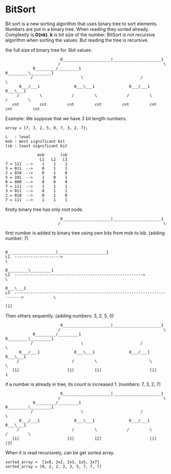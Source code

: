# BitSort
Bit sort is a new sorting algorithm that uses binary tree to sort elements. Numbers are put in a binary tree. When reading they sorted already. Complexity is **O(nk)**. **k** is bit size of the number. BitSort is not recursive algorithm when sorting the values. But reading the tree is recursive.

the full size of binary tree for 3bit values:

                            0_____________________|_____________________1                          
                           /                                             \                         
                0_________/_________1                           0_________\_________1              
               /                     \                         /                     \             
          0___/___1               0___\___1               0___/___1               0___\___1        
         /         \             /         \             /         \             /         \       
       cnt         cnt         cnt         cnt         cnt         cnt         cnt         cnt     
   
Example:
We suppose that we have 3 bit length numbers.

    array = {7, 3, 2, 5, 0, 7, 3, 2, 7};
    
    L   : level
    msb : most significant bit
    lsb : least significant bit
    
                  msb       lsb
                   L1   L2   L3
    7 = 111  -->    1    1    1
    3 = 011  -->    0    1    1
    2 = 010  -->    0    1    0
    5 = 101  -->    1    0    1
    0 = 000  -->    0    0    0
    7 = 111  -->    1    1    1
    3 = 011  -->    0    1    1
    2 = 010  -->    0    1    0
    7 = 111  -->    1    1    1
firstly binary tree has only root node.
    
                            0_____________________|_____________________1                          
                           /                                             \                         

first number is added to binary tree using own bits from msb to lsb. 
(adding number: 7)

                                0_____________________|_____________________1                          
    L1  -------------------->                                                \                         
                                                                    0_________\_________1              
    L2  -------------------------------------------------------->                        \             
                                                                                      0___\___1        
    L3  ------------------------------------------------------------------------->             \       
                                                                                               [1]     

Then others sequently.
(adding numbers: 3, 2, 5, 0)

                            0_____________________|_____________________1                          
                           /                                             \                         
                0_________/_________1                           0_________\_________1              
               /                     \                         /                     \             
          0___/___1               0___\___1               0___/___1               0___\___1        
         /                       /         \                       \                       \       
       [1]                     [1]         [1]                     [1]                      1     

if a number is already in tree, its count is increased 1.
(numbers: 7, 3, 2, 7)

                            0_____________________|_____________________1                          
                           /                                             \                        
                0_________/_________1                           0_________\_________1              
               /                     \                         /                     \            
          0___/___1               0___\___1               0___/___1               0___\___1        
         /                       /         \             /         \             /         \       
       [1]                     [2]         [2]                     [1]                     [3]     

When it is read recursively, can be get sorted array.

    sorted_array =  [1x0, 2x2, 2x3, 1x5, 3x7]
    sorted_array = [0, 2, 2, 3, 3, 5, 7, 7, 7]
